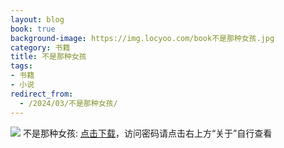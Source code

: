 ```yaml
---
layout: blog
book: true
background-image: https://img.locyoo.com/book不是那种女孩.jpg
category: 书籍
title: 不是那种女孩
tags:
- 书籍
- 小说
redirect_from:
  - /2024/03/不是那种女孩/
---
```

![](https://img.locyoo.com/book不是那种女孩.jpg)
不是那种女孩: <a name = "ref1" href="https://url18.ctfile.com/f/50983618-1045048192-044620?p=3619">点击下载</a>，访问密码请点击右上方“关于”自行查看